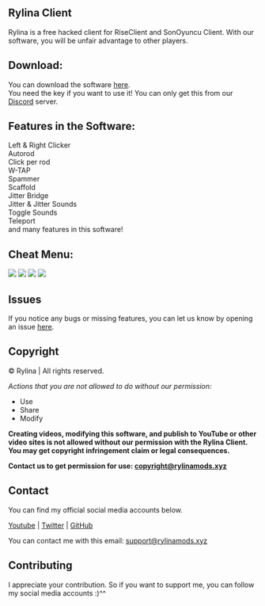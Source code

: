 ## Rylina Client 
Rylina is a free hacked client for RiseClient and SonOyuncu Client. With our software, you will be unfair advantage to other players.

## Download:
You can download the software [here](https://github.com/Rylina/RylinaClient/releases). \
You need the key if you want to use it! You can only get this from our [Discord](https://discord.gg/UhsBe9Qgq8) server.

## Features in the Software:
Left & Right Clicker \
Autorod \
Click per rod \
W-TAP \
Spammer \
Scaffold \
Jitter Bridge \
Jitter & Jitter Sounds \
Toggle Sounds \
Teleport \
and many features in this software!

## Cheat Menu:
<img src="https://i.ibb.co/FKpq1R2/rylina.png" />
<img src="https://i.ibb.co/NKdRPqq/blatant.png" />
<img src="https://i.ibb.co/NKdRPqq/blatant.png" />
<img src="https://i.ibb.co/crCMNgW/other.png" />

## Issues
If you notice any bugs or missing features, you can let us know by opening an issue [here](https://github.com/Rylina/RylinaClient/issues).

## Copyright
©️ Rylina | All rights reserved.

*Actions that you are not allowed to do without our permission:*

- Use
- Share
- Modify 

**Creating videos, modifying this software, and publish to YouTube or other video sites is not allowed without our permission with the Rylina Client. You may get copyright infringement claim or legal consequences.**

**Contact us to get permission for use: copyright@rylinamods.xyz**

## Contact
You can find my official social media accounts below.

[Youtube](https://www.youtube.com/spache00) |
[Twitter](https://twitter.com/Spache0/) |
[GitHub](https://github.com/Spache0) 

You can contact me with this email: support@rylinamods.xyz

## Contributing
I appreciate your contribution. So if you want to support me, you can follow my social media accounts :)^^
